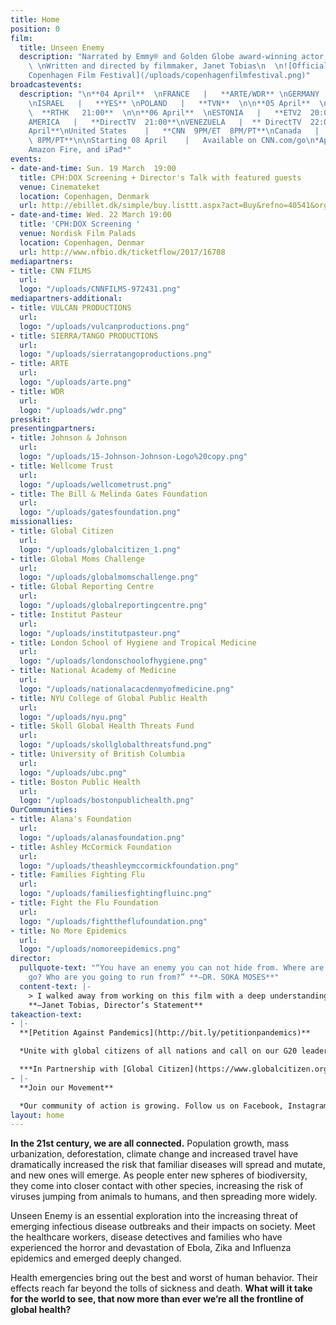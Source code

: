 ```yaml
---
title: Home
position: 0
film:
  title: Unseen Enemy
  description: "Narrated by Emmy® and Golden Globe award-winning actor, Jeffrey Wright
    \ \nWritten and directed by filmmaker, Janet Tobias\n  \n![Official Selection:
    Copenhagen Film Festival](/uploads/copenhagenfilmfestival.png)"
broadcastevents:
  description: "\n**04 April**  \nFRANCE   |   **ARTE/WDR** \nGERMANY   |   **ARTE/WDR**
    \nISRAEL   |   **YES** \nPOLAND   |   **TVN**  \n\n**05 April**  \nHONG KONG   |
    \  **RTHK   21:00**  \n\n**06 April**  \nESTONIA   |   **ETV2  20:00**  \nLATIN
    AMERICA   |   **DirectTV  21:00**\nVENEZUELA   |  ** DirectTV  22:00**\n\n**07
    April**\nUnited States    |   **CNN  9PM/ET  8PM/PT**\nCanada   |   **CNN  9PM/ET
    \ 8PM/PT**\n\nStarting 08 April    |   Available on CNN.com/go\n*AppleTV, Roku,
    Amazon Fire, and iPad*"
events:
- date-and-time: Sun. 19 March  19:00
  title: CPH:DOX Screening + Director's Talk with featured guests
  venue: Cinemateket
  location: Copenhagen, Denmark
  url: http://ebillet.dk/simple/buy.listtt.aspx?act=Buy&refno=40541&orgno=156&sysno=3
- date-and-time: Wed. 22 March 19:00
  title: 'CPH:DOX Screening '
  venue: Nordisk Film Palads
  location: Copenhagen, Denmar
  url: http://www.nfbio.dk/ticketflow/2017/16708
mediapartners:
- title: CNN FILMS
  url: 
  logo: "/uploads/CNNFILMS-972431.png"
mediapartners-additional:
- title: VULCAN PRODUCTIONS
  url: 
  logo: "/uploads/vulcanproductions.png"
- title: SIERRA/TANGO PRODUCTIONS
  url: 
  logo: "/uploads/sierratangoproductions.png"
- title: ARTE
  url: 
  logo: "/uploads/arte.png"
- title: WDR
  url: 
  logo: "/uploads/wdr.png"
presskit: 
presentingpartners:
- title: Johnson & Johnson
  url: 
  logo: "/uploads/15-Johnson-Johnson-Logo%20copy.png"
- title: Wellcome Trust
  url: 
  logo: "/uploads/wellcometrust.png"
- title: The Bill & Melinda Gates Foundation
  url: 
  logo: "/uploads/gatesfoundation.png"
missionallies:
- title: Global Citizen
  url: 
  logo: "/uploads/globalcitizen_1.png"
- title: Global Moms Challenge
  url: 
  logo: "/uploads/globalmomschallenge.png"
- title: Global Reporting Centre
  url: 
  logo: "/uploads/globalreportingcentre.png"
- title: Institut Pasteur
  url: 
  logo: "/uploads/institutpasteur.png"
- title: London School of Hygiene and Tropical Medicine
  url: 
  logo: "/uploads/londonschoolofhygiene.png"
- title: National Academy of Medicine
  url: 
  logo: "/uploads/nationalacacdenmyofmedicine.png"
- title: NYU College of Global Public Health
  url: 
  logo: "/uploads/nyu.png"
- title: Skoll Global Health Threats Fund
  url: 
  logo: "/uploads/skollglobalthreatsfund.png"
- title: University of British Columbia
  url: 
  logo: "/uploads/ubc.png"
- title: Boston Public Health
  url: 
  logo: "/uploads/bostonpublichealth.png"
OurCommunities:
- title: Alana's Foundation
  url: 
  logo: "/uploads/alanasfoundation.png"
- title: Ashley McCormick Foundation
  url: 
  logo: "/uploads/theashleymccormickfoundation.png"
- title: Families Fighting Flu
  url: 
  logo: "/uploads/familiesfightingfluinc.png"
- title: Fight the Flu Foundation
  url: 
  logo: "/uploads/fighttheflufoundation.png"
- title: No More Epidemics
  url: 
  logo: "/uploads/nomoreepidemics.png"
director:
  pullquote-text: "“You have an enemy you can not hide from. Where are you going to
    go? Who are you going to run from?” **—DR. SOKA MOSES**"
  content-text: |-
    > I walked away from working on this film with a deep understanding that what I do affects the people around me, everyone from loved ones to passers-by. I could sit next to a child, a grandmother, a man undergoing cancer treatment and give them the flu (or any other disease) and hospitalize or kill them without even knowing it. Each of us have a role to play, and it won’t work unless we all contribute.
    **—Janet Tobias, Director’s Statement**
takeaction-text:
- |-
  **[Petition Against Pandemics](http://bit.ly/petitionpandemics)**

  *Unite with global citizens of all nations and call on our G20 leaders to prioritize pandemic preparedness within national budgets and ensure our collective global health security is a priority on the G20 agenda this July 2017.*

  ***In Partnership with [Global Citizen](https://www.globalcitizen.org/)***
- |-
  **Join our Movement**

  *Our community of action is growing. Follow us on Facebook, Instagram and Twitter to check out our latest videos, information, events, and calls to action that support the fight against emerging infectious diseases.*
layout: home
---
```


**In the 21st century, we are all connected.** Population growth, mass urbanization, deforestation, climate change and increased travel have dramatically increased the risk that familiar diseases will spread and mutate, and new ones will emerge. As people enter new spheres of biodiversity, they come into closer contact with other species, increasing the risk of viruses jumping from animals to humans, and then spreading more widely.

Unseen Enemy is an essential exploration into the increasing threat of emerging infectious disease outbreaks and their impacts on society. Meet the healthcare workers, disease detectives and families who have experienced the horror and devastation of Ebola, Zika and Influenza epidemics and emerged deeply changed.

Health emergencies bring out the best and worst of human behavior. Their effects reach far beyond the tolls of sickness and death. **What will it take for the world to see, that now more than ever we’re all the frontline of global health?**